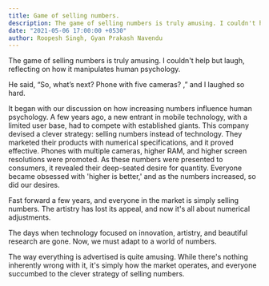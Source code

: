 ```yaml
---
title: Game of selling numbers.
description: The game of selling numbers is truly amusing. I couldn't help but laugh, reflecting on how it manipulates human psychology.
date: "2021-05-06 17:00:00 +0530"
author: Roopesh Singh, Gyan Prakash Navendu
---
```

The game of selling numbers is truly amusing. I couldn't help but laugh, reflecting on how it manipulates human psychology.

He said, “So, what’s next? Phone with five cameras? ,” and I laughed so hard.

It began with our discussion on how increasing numbers influence human psychology. A few years ago, a new entrant in mobile technology, with a limited user base, had to compete with established giants. This company devised a clever strategy: selling numbers instead of technology. They marketed their products with numerical specifications, and it proved effective. Phones with multiple cameras, higher RAM, and higher screen resolutions were promoted. As these numbers were presented to consumers, it revealed their deep-seated desire for quantity. Everyone became obsessed with 'higher is better,' and as the numbers increased, so did our desires.

Fast forward a few years, and everyone in the market is simply selling numbers. The artistry has lost its appeal, and now it's all about numerical adjustments.

The days when technology focused on innovation, artistry, and beautiful research are gone. Now, we must adapt to a world of numbers.

The way everything is advertised is quite amusing. While there's nothing inherently wrong with it, it's simply how the market operates, and everyone succumbed to the clever strategy of selling numbers.